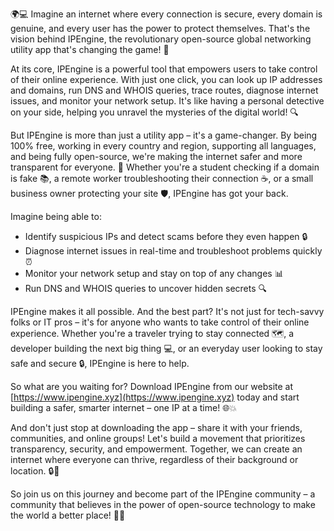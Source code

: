 🌍💻 Imagine an internet where every connection is secure, every domain is genuine, and every user has the power to protect themselves. That's the vision behind IPEngine, the revolutionary open-source global networking utility app that's changing the game! 🚀

At its core, IPEngine is a powerful tool that empowers users to take control of their online experience. With just one click, you can look up IP addresses and domains, run DNS and WHOIS queries, trace routes, diagnose internet issues, and monitor your network setup. It's like having a personal detective on your side, helping you unravel the mysteries of the digital world! 🔍

But IPEngine is more than just a utility app – it's a game-changer. By being 100% free, working in every country and region, supporting all languages, and being fully open-source, we're making the internet safer and more transparent for everyone. 💪 Whether you're a student checking if a domain is fake 📚, a remote worker troubleshooting their connection ☕️, or a small business owner protecting your site 🛡️, IPEngine has got your back.

Imagine being able to:

* Identify suspicious IPs and detect scams before they even happen 🔒
* Diagnose internet issues in real-time and troubleshoot problems quickly ⏰
* Monitor your network setup and stay on top of any changes 📊
* Run DNS and WHOIS queries to uncover hidden secrets 🔍

IPEngine makes it all possible. And the best part? It's not just for tech-savvy folks or IT pros – it's for anyone who wants to take control of their online experience. Whether you're a traveler trying to stay connected 🗺️, a developer building the next big thing 💻, or an everyday user looking to stay safe and secure 🔒, IPEngine is here to help.

So what are you waiting for? Download IPEngine from our website at [https://www.ipengine.xyz](https://www.ipengine.xyz) today and start building a safer, smarter internet – one IP at a time! 🌐💥

And don't just stop at downloading the app – share it with your friends, communities, and online groups! Let's build a movement that prioritizes transparency, security, and empowerment. Together, we can create an internet where everyone can thrive, regardless of their background or location. 🔒🌟

So join us on this journey and become part of the IPEngine community – a community that believes in the power of open-source technology to make the world a better place! 🌈💕